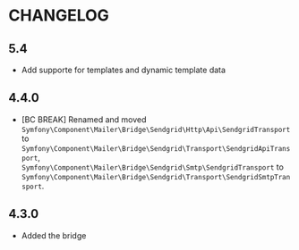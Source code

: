 CHANGELOG
=========

5.4
---

* Add supporte for templates and dynamic template data

4.4.0
-----

 * [BC BREAK] Renamed and moved `Symfony\Component\Mailer\Bridge\Sendgrid\Http\Api\SendgridTransport`
   to `Symfony\Component\Mailer\Bridge\Sendgrid\Transport\SendgridApiTransport`, `Symfony\Component\Mailer\Bridge\Sendgrid\Smtp\SendgridTransport`
   to `Symfony\Component\Mailer\Bridge\Sendgrid\Transport\SendgridSmtpTransport`.

4.3.0
-----

 * Added the bridge

